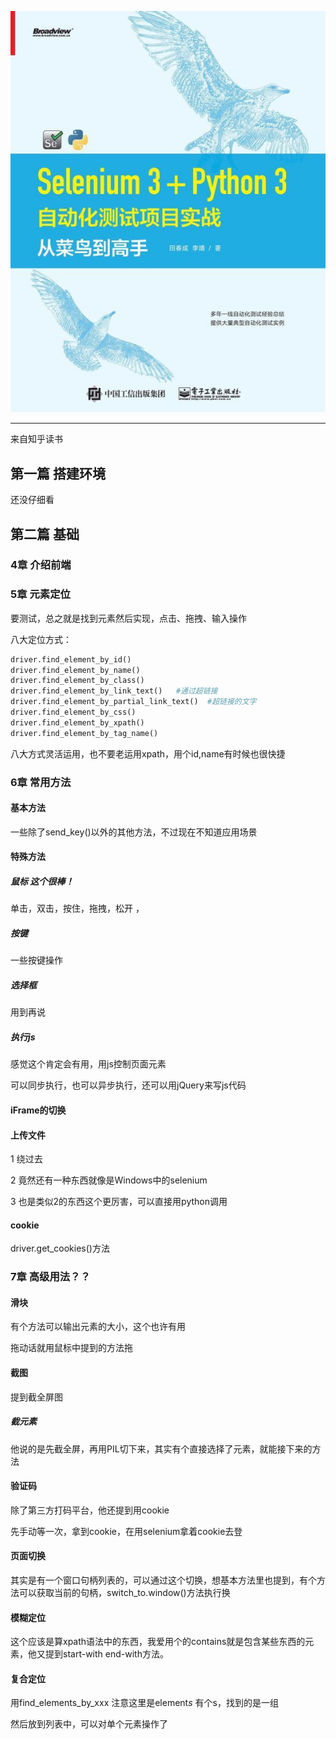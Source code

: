 ![](./../img/20200428172000.png)

----------------------------------------------

来自知乎读书

## 第一篇 搭建环境

还没仔细看

## 第二篇 基础

### 4章 介绍前端

### 5章 元素定位

要测试，总之就是找到元素然后实现，点击、拖拽、输入操作

八大定位方式：

```python
driver.find_element_by_id()
driver.find_element_by_name()
driver.find_element_by_class()
driver.find_element_by_link_text()   #通过超链接
driver.find_element_by_partial_link_text()  #超链接的文字
driver.find_element_by_css()
driver.find_element_by_xpath()
driver.find_element_by_tag_name()
```

八大方式灵活运用，也不要老运用xpath，用个id,name有时候也很快捷

### 6章 常用方法

#### 基本方法

一些除了send_key()以外的其他方法，不过现在不知道应用场景

#### 特殊方法

##### 鼠标      这个很棒！

单击，双击，按住，拖拽，松开 ，

##### 按键

一些按键操作

##### 选择框

用到再说

##### 执行js

感觉这个肯定会有用，用js控制页面元素

可以同步执行，也可以异步执行，还可以用jQuery来写js代码

#### iFrame的切换

#### 上传文件

1 绕过去

2 竟然还有一种东西就像是Windows中的selenium

3 也是类似2的东西这个更厉害，可以直接用python调用

#### cookie

driver.get_cookies()方法

### 7章 高级用法？？

#### 滑块

有个方法可以输出元素的大小，这个也许有用

拖动话就用鼠标中提到的方法拖

#### 截图

提到截全屏图

##### 截元素

他说的是先截全屏，再用PIL切下来，其实有个直接选择了元素，就能接下来的方法

#### 验证码

除了第三方打码平台，他还提到用cookie

先手动等一次，拿到cookie，在用selenium拿着cookie去登

#### 页面切换

其实是有一个窗口句柄列表的，可以通过这个切换，想基本方法里也提到，有个方法可以获取当前的句柄，switch_to.window()方法执行换

#### 模糊定位

这个应该是算xpath语法中的东西，我爱用个的contains就是包含某些东西的元素，他又提到start-with  end-with方法。

#### 复合定位

用find_elements_by_xxx    注意这里是element*s*    有个s，找到的是一组

然后放到列表中，可以对单个元素操作了


